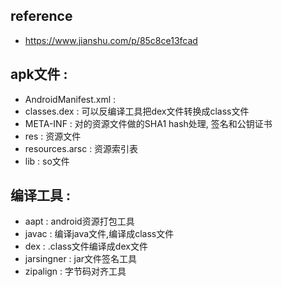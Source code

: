 ## reference 
* https://www.jianshu.com/p/85c8ce13fcad

## apk文件 :
* AndroidManifest.xml :
* classes.dex : 可以反编译工具把dex文件转换成class文件
* META-INF : 对的资源文件做的SHA1 hash处理, 签名和公钥证书
* res : 资源文件
* resources.arsc : 资源索引表
* lib : so文件

## 编译工具 :
* aapt : android资源打包工具
* javac : 编译java文件,编译成class文件
* dex : .class文件编译成dex文件
* jarsingner : jar文件签名工具
* zipalign : 字节码对齐工具